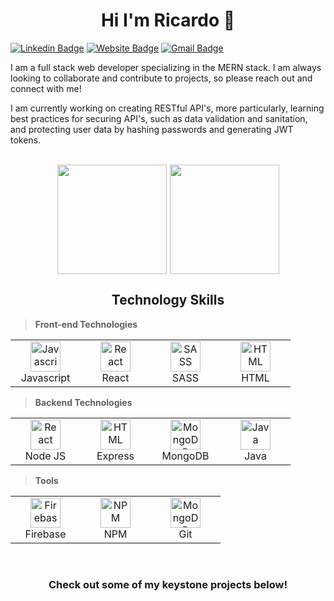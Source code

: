 <h1 align="center">Hi I'm Ricardo 👋</h1>

[![Linkedin Badge](https://img.shields.io/badge/-ricardo-blue?style=flat&logo=Linkedin&logoColor=white&link=https://www.linkedin.com)](https://www.linkedin.com/in/jlim/)
[![Website Badge](https://img.shields.io/badge/-ricardo.camacho.dev-47CCCC?style=flat&logo=Google-Chrome&logoColor=white&link=https://ricardo-camacho.dev)](https://ricardo-camacho.dev)
[![Gmail Badge](https://img.shields.io/badge/-ricmireles7-c14438?style=flat&logo=Gmail&logoColor=white&link=mailto:ricmireles7@gmail.com@gmail.com)](mailto:ricmireles7@gmail.com)

<p>I am a full stack web developer specializing in the MERN stack. I am always looking to collaborate and contribute to projects, so please reach out and connect with me!</p>

<p>I am currently working on creating RESTful API's, more particularly, learning best practices for securing API's, such as data validation and sanitation, and protecting user data by hashing passwords and generating JWT tokens.</p>

</br>

<div style="display: flex; flex-direction: row; justify-content: center; gap: 5px;">
 <img class="img" style="height: 175px" src="https://github-readme-stats.vercel.app/api?username=rcamach7&hide=stars&count_private=true&show_icons=true&theme=apprentice" />
 <img class="img" style="height: 175px" src="https://github-readme-stats.vercel.app/api/top-langs/?username=rcamach7&layout=compact&theme=apprentice" />
</div>

<h2 align="center">Technology Skills</h2>

> **Front-end Technologies**

<table>
  <tr>
    <td align="center" width="96">
      <img src="https://res.cloudinary.com/de2ymful4/image/upload/v1646099328/main-portfolio/tech-skills/javascript_ecqpbs.png" width="48" height="48" alt="Javascript" />
      <br>Javascript
    </td>  
    <td align="center" width="96">
      <img src="https://res.cloudinary.com/de2ymful4/image/upload/v1646099328/main-portfolio/tech-skills/react_hdsoby.png" width="48" height="48" alt="React" />
      <br>React
    </td>
    <td align="center" width="96">
      <img src="https://res.cloudinary.com/de2ymful4/image/upload/v1646099327/main-portfolio/tech-skills/sass_qncd58.png" width="48" height="48" alt="SASS" />
      <br>SASS
    </td>
    <td align="center" width="96">
      <img src="https://res.cloudinary.com/de2ymful4/image/upload/v1646099328/main-portfolio/tech-skills/html_qpxonu.png" width="48" height="48" alt="HTML" />
      <br>HTML
    </td>
  </tr>
</table>

> **Backend Technologies**

<table>
  <tr>
    <td align="center" width="96">
      <img src="https://res.cloudinary.com/de2ymful4/image/upload/v1646101318/main-portfolio/tech-skills/node_lzpvq6.png" width="48" height="48" alt="React" />
      <br>Node JS
    </td>
    <td align="center" width="96">
      <img src="https://res.cloudinary.com/de2ymful4/image/upload/v1647634998/main-portfolio/tech-skills/express_ibtfvl.png" width="48" height="48" alt="HTML" />
      <br>Express
    </td>
    <td align="center" width="96">
      <img src="https://res.cloudinary.com/de2ymful4/image/upload/v1646101239/main-portfolio/tech-skills/mongodb_r1xhyn.png" width="48" height="48" alt="MongoDB" />
      <br>MongoDB
    </td>
    <td align="center" width="96">
      <img src="https://res.cloudinary.com/de2ymful4/image/upload/v1646100628/main-portfolio/tech-skills/java_ilp3ec.png" width="48" height="48" alt="Java" />
      <br>Java
    </td>    
  </tr>
</table>

> **Tools**

<table>
  <tr>
    <td align="center" width="96">
      <img src="https://res.cloudinary.com/de2ymful4/image/upload/v1646273705/main-portfolio/tech-skills/firebase_igurdi.png" width="48" height="48" alt="Firebase" />
      <br>Firebase
    </td>
    <td align="center" width="96">
      <img src="https://res.cloudinary.com/de2ymful4/image/upload/v1646099327/main-portfolio/tech-skills/npm_xh0kkl.png" width="48" height="48" alt="NPM" />
      <br>NPM
    </td>
    <td align="center" width="96">
      <img src="https://res.cloudinary.com/de2ymful4/image/upload/v1646100087/main-portfolio/tech-skills/git_wjkubp.png" width="48" height="48" alt="MongoDB" />
      <br>Git
    </td>  
  </tr>
</table>

</br>

<h3 align="center">Check out some of my keystone projects below!</h3>
